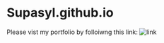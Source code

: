 # Supasyl.github.io

Please vist my portfolio by folloiwng this link:
![link](https://supasyl.github.io/)
